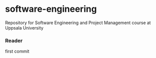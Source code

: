 # software-engineering
Repository for Software Engineering and Project Management course at Uppsala University

### Reader
first commit
